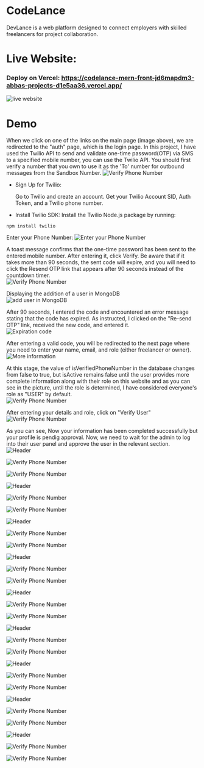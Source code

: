 # CodeLance

DevLance is a web platform designed to connect employers with skilled freelancers for project collaboration.

# Live Website: 

### Deploy on Vercel: https://codelance-mern-front-jd6mapdm3-abbas-projects-d1e5aa36.vercel.app/
![live website](./frontend/public/asset/CodeLance-Frontend.png)

# Demo

When we click on one of the links on the main page (image above), we are redirected to the "auth" page, which is the login page. In this project, I have used the Twilio API to send and validate one-time password(OTP) via SMS to a specified mobile number, you can use the Twilio API. You should first verify a number that you own to use it as the 'To' number for outbound messages from the Sandbox Number.
![Verify Phone Number](./frontend/public/asset/35.png)

- Sign Up for Twilio:

    Go to Twilio and create an account.
    Get your Twilio Account SID, Auth Token, and a Twilio phone number.

- Install Twilio SDK:
    Install the Twilio Node.js package by running:
```
npm install twilio
```

Enter your Phone Number:
![Enter your Phone Number](./frontend/public/asset/1.png)

A toast message confirms that the one-time password has been sent to the entered mobile number. After entering it, click Verify. Be aware that if it takes more than 90 seconds, the sent code will expire, and you will need to click the Resend OTP link that appears after 90 seconds instead of the countdown timer. <br>
![Verify Phone Number](./frontend/public/asset/2.png)

Displaying the addition of a user in MongoDB <br>
![add user in MongoDB](./frontend/public/asset/3.png)

After 90 seconds, I entered the code and encountered an error message stating that the code has expired. As instructed, I clicked on the "Re-send OTP" link, received the new code, and entered it.<br>
![Expiration code](./frontend/public/asset/4.png)

After entering a valid code, you will be redirected to the next page where you need to enter your name, email, and role (either freelancer or owner).<br>
![More information](./frontend/public/asset/5.png)

At this stage, the value of isVerifiedPhoneNumber in the database changes from false to true, but isActive remains false until the user provides more complete information along with their role on this website and as you can see in the picture, until the role is determined, I have considered everyone's role as "USER" by default.<br>
![Verify Phone Number](./frontend/public/asset/6.png)

After entering your details and role, click on "Verify User"<br>
![Verify Phone Number](./frontend/public/asset/7.png)

As you can see, Now your information has been completed successfully but your profile is pendig approval. Now, we need to wait for the admin to log into their user panel and approve the user in the relevant section. <br>
![Header](./frontend/public/asset/8.png)

![Verify Phone Number](./frontend/public/asset/9.png)

![Verify Phone Number](./frontend/public/asset/10.png)

![Header](./frontend/public/asset/11.png)

![Verify Phone Number](./frontend/public/asset/12.png)

![Verify Phone Number](./frontend/public/asset/13.png)

![Header](./frontend/public/asset/14.png)

![Verify Phone Number](./frontend/public/asset/15.png)

![Verify Phone Number](./frontend/public/asset/16.png)

![Header](./frontend/public/asset/17.png)

![Verify Phone Number](./frontend/public/asset/18.png)

![Verify Phone Number](./frontend/public/asset/19.png)

![Header](./frontend/public/asset/20.png)

![Verify Phone Number](./frontend/public/asset/21.png)

![Verify Phone Number](./frontend/public/asset/22.png)

![Header](./frontend/public/asset/23.png)

![Verify Phone Number](./frontend/public/asset/34.png)

![Verify Phone Number](./frontend/public/asset/25.png)

![Header](./frontend/public/asset/26.png)

![Verify Phone Number](./frontend/public/asset/27.png)

![Verify Phone Number](./frontend/public/asset/28.png)

![Header](./frontend/public/asset/29.png)

![Verify Phone Number](./frontend/public/asset/30.png)

![Verify Phone Number](./frontend/public/asset/31.png)

![Header](./frontend/public/asset/32.png)

![Verify Phone Number](./frontend/public/asset/33.png)

![Verify Phone Number](./frontend/public/asset/34.png)


